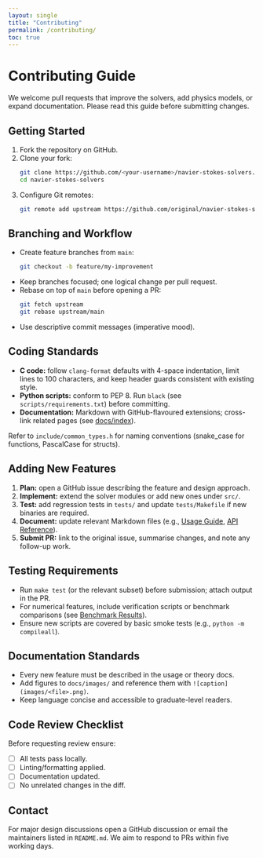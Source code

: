 ```yaml
---
layout: single
title: "Contributing"
permalink: /contributing/
toc: true
---
```


# Contributing Guide

We welcome pull requests that improve the solvers, add physics models, or expand documentation. Please read this guide before submitting changes.

## Getting Started

1. Fork the repository on GitHub.
2. Clone your fork:
   ```bash
   git clone https://github.com/<your-username>/navier-stokes-solvers.git
   cd navier-stokes-solvers
   ```
3. Configure Git remotes:
   ```bash
   git remote add upstream https://github.com/original/navier-stokes-solvers.git
   ```

## Branching and Workflow

- Create feature branches from `main`:
  ```bash
  git checkout -b feature/my-improvement
  ```
- Keep branches focused; one logical change per pull request.
- Rebase on top of `main` before opening a PR:
  ```bash
  git fetch upstream
  git rebase upstream/main
  ```
- Use descriptive commit messages (imperative mood).

## Coding Standards

- **C code:** follow `clang-format` defaults with 4-space indentation, limit lines to 100 characters, and keep header guards consistent with existing style.
- **Python scripts:** conform to PEP 8. Run `black` (see `scripts/requirements.txt`) before committing.
- **Documentation:** Markdown with GitHub-flavoured extensions; cross-link related pages (see [docs/index](/usage-guide/)).

Refer to `include/common_types.h` for naming conventions (snake_case for functions, PascalCase for structs).

## Adding New Features

1. **Plan:** open a GitHub issue describing the feature and design approach.
2. **Implement:** extend the solver modules or add new ones under `src/`.
3. **Test:** add regression tests in `tests/` and update `tests/Makefile` if new binaries are required.
4. **Document:** update relevant Markdown files (e.g., [Usage Guide](/usage-guide/), [API Reference](/api-reference/)).
5. **Submit PR:** link to the original issue, summarise changes, and note any follow-up work.

## Testing Requirements

- Run `make test` (or the relevant subset) before submission; attach output in the PR.
- For numerical features, include verification scripts or benchmark comparisons (see [Benchmark Results](/benchmark-results/)).
- Ensure new scripts are covered by basic smoke tests (e.g., `python -m compileall`).

## Documentation Standards

- Every new feature must be described in the usage or theory docs.
- Add figures to `docs/images/` and reference them with `![caption](images/<file>.png)`.
- Keep language concise and accessible to graduate-level readers.

## Code Review Checklist

Before requesting review ensure:

- [ ] All tests pass locally.
- [ ] Linting/formatting applied.
- [ ] Documentation updated.
- [ ] No unrelated changes in the diff.

## Contact

For major design discussions open a GitHub discussion or email the maintainers listed in `README.md`. We aim to respond to PRs within five working days.
